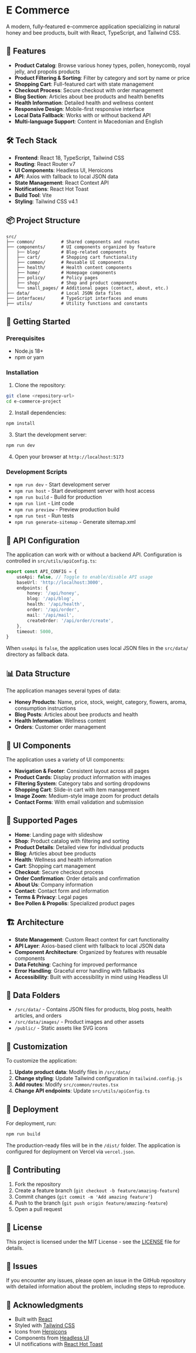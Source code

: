# E Commerce

A modern, fully-featured e-commerce application specializing in natural honey and bee products, built with React, TypeScript, and Tailwind CSS.

## 🌟 Features

- **Product Catalog**: Browse various honey types, pollen, honeycomb, royal jelly, and propolis products
- **Product Filtering & Sorting**: Filter by category and sort by name or price
- **Shopping Cart**: Full-featured cart with state management
- **Checkout Process**: Secure checkout with order management
- **Blog Section**: Articles about bee products and health benefits
- **Health Information**: Detailed health and wellness content
- **Responsive Design**: Mobile-first responsive interface
- **Local Data Fallback**: Works with or without backend API
- **Multi-language Support**: Content in Macedonian and English

## 🛠️ Tech Stack

- **Frontend**: React 18, TypeScript, Tailwind CSS
- **Routing**: React Router v7
- **UI Components**: Headless UI, Heroicons
- **API**: Axios with fallback to local JSON data
- **State Management**: React Context API
- **Notifications**: React Hot Toast
- **Build Tool**: Vite
- **Styling**: Tailwind CSS v4.1

## 📦 Project Structure

```
src/
├── common/          # Shared components and routes
├── components/      # UI components organized by feature
│   ├── blog/        # Blog-related components
│   ├── cart/        # Shopping cart functionality
│   ├── common/      # Reusable UI components
│   ├── health/      # Health content components
│   ├── home/        # Homepage components
│   ├── policy/      # Policy pages
│   ├── shop/        # Shop and product components
│   └── small_pages/ # Additional pages (contact, about, etc.)
├── data/            # Local JSON data files
├── interfaces/      # TypeScript interfaces and enums
├── utils/           # Utility functions and constants
```

## 🚀 Getting Started

### Prerequisites

- Node.js 18+
- npm or yarn

### Installation

1. Clone the repository:

```bash
git clone <repository-url>
cd e-commerce-project
```

2. Install dependencies:

```bash
npm install
```

3. Start the development server:

```bash
npm run dev
```

4. Open your browser at `http://localhost:5173`

### Development Scripts

- `npm run dev` - Start development server
- `npm run host` - Start development server with host access
- `npm run build` - Build for production
- `npm run lint` - Lint code
- `npm run preview` - Preview production build
- `npm run test` - Run tests
- `npm run generate-sitemap` - Generate sitemap.xml

## 🏪 API Configuration

The application can work with or without a backend API. Configuration is controlled in `src/utils/apiConfig.ts`:

```typescript
export const API_CONFIG = {
	useApi: false, // Toggle to enable/disable API usage
	baseUrl: 'http://localhost:3000',
	endpoints: {
		honey: '/api/honey',
		blog: '/api/blog',
		health: '/api/health',
		order: '/api/order',
		mail: '/api/mail',
		createOrder: '/api/order/create',
	},
	timeout: 5000,
}
```

When `useApi` is `false`, the application uses local JSON files in the `src/data/` directory as fallback data.

## 📊 Data Structure

The application manages several types of data:

- **Honey Products**: Name, price, stock, weight, category, flowers, aroma, consumption instructions
- **Blog Posts**: Articles about bee products and health
- **Health Information**: Wellness content
- **Orders**: Customer order management

## 🎨 UI Components

The application uses a variety of UI components:

- **Navigation & Footer**: Consistent layout across all pages
- **Product Cards**: Display product information with images
- **Filtering System**: Category tabs and sorting dropdowns
- **Shopping Cart**: Slide-in cart with item management
- **Image Zoom**: Medium-style image zoom for product details
- **Contact Forms**: With email validation and submission

## 📱 Supported Pages

- **Home**: Landing page with slideshow
- **Shop**: Product catalog with filtering and sorting
- **Product Details**: Detailed view for individual products
- **Blog**: Articles about bee products
- **Health**: Wellness and health information
- **Cart**: Shopping cart management
- **Checkout**: Secure checkout process
- **Order Confirmation**: Order details and confirmation
- **About Us**: Company information
- **Contact**: Contact form and information
- **Terms & Privacy**: Legal pages
- **Bee Pollen & Propolis**: Specialized product pages

## 🏗️ Architecture

- **State Management**: Custom React context for cart functionality
- **API Layer**: Axios-based client with fallback to local JSON data
- **Component Architecture**: Organized by features with reusable components
- **Data Fetching**: Caching for improved performance
- **Error Handling**: Graceful error handling with fallbacks
- **Accessibility**: Built with accessibility in mind using Headless UI

## 📁 Data Folders

- `/src/data/` - Contains JSON files for products, blog posts, health articles, and orders
- `/src/data/images/` - Product images and other assets
- `/public/` - Static assets like SVG icons

## 🔧 Customization

To customize the application:

1. **Update product data**: Modify files in `/src/data/`
2. **Change styling**: Update Tailwind configuration in `tailwind.config.js`
3. **Add routes**: Modify `src/common/routes.tsx`
4. **Change API endpoints**: Update `src/utils/apiConfig.ts`

## 🚀 Deployment

For deployment, run:

```bash
npm run build
```

The production-ready files will be in the `/dist/` folder. The application is configured for deployment on Vercel via `vercel.json`.

## 🤝 Contributing

1. Fork the repository
2. Create a feature branch (`git checkout -b feature/amazing-feature`)
3. Commit changes (`git commit -m 'Add amazing feature'`)
4. Push to the branch (`git push origin feature/amazing-feature`)
5. Open a pull request

## 📄 License

This project is licensed under the MIT License - see the [LICENSE](LICENSE) file for details.

## 🐛 Issues

If you encounter any issues, please open an issue in the GitHub repository with detailed information about the problem, including steps to reproduce.

## 🙏 Acknowledgments

- Built with [React](https://react.dev/)
- Styled with [Tailwind CSS](https://tailwindcss.com/)
- Icons from [Heroicons](https://heroicons.com/)
- Components from [Headless UI](https://headlessui.com/)
- UI notifications with [React Hot Toast](https://react-hot-toast.com/)
